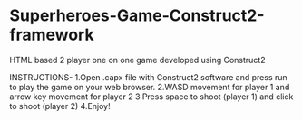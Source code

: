 # Superheroes-Game-Construct2-framework
HTML based 2 player one on one game developed using Construct2

INSTRUCTIONS-
1.Open .capx file with Construct2 software and press run to play the game on your web browser.
2.WASD movement for player 1 and arrow key movement for player 2
3.Press space to shoot (player 1) and click to shoot (player 2)
4.Enjoy!
